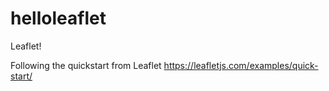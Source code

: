 # helloleaflet
Leaflet!

Following the quickstart from Leaflet https://leafletjs.com/examples/quick-start/
